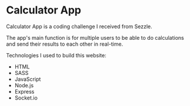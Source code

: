 # Calculator App

Calculator App is a coding challenge I received from Sezzle.

The app's main function is for multiple users to be able to do calculations and send their results to each other in real-time.

Technologies I used to build this website:
<ul>
    <li>HTML</li>
    <li>SASS</li>
    <li>JavaScript</li>
    <li>Node.js</li>
    <li>Express</li>
    <li>Socket.io</li>
</ul>
